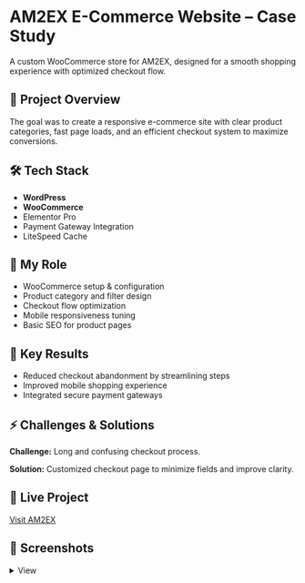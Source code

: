 # AM2EX E-Commerce Website – Case Study
A custom WooCommerce store for AM2EX, designed for a smooth shopping experience with optimized checkout flow.

## 📌 Project Overview
The goal was to create a responsive e-commerce site with clear product categories, fast page loads, and an efficient checkout system to maximize conversions.

## 🛠 Tech Stack
- **WordPress**
- **WooCommerce**
- Elementor Pro
- Payment Gateway Integration
- LiteSpeed Cache
  
## 💼 My Role
- WooCommerce setup & configuration
- Product category and filter design
- Checkout flow optimization
- Mobile responsiveness tuning
- Basic SEO for product pages
  
## 🚀 Key Results
- Reduced checkout abandonment by streamlining steps
- Improved mobile shopping experience
- Integrated secure payment gateways
  
## ⚡ Challenges & Solutions
**Challenge:** Long and confusing checkout process. 

**Solution:** Customized checkout page to minimize fields and improve clarity.

## 🔗 Live Project

[Visit AM2EX](https://am2ex.com/)

## 📸 Screenshots
<details>
  <summary>View</summary>
  
![Home](./assets/home.png)
![Services](./assets/services.png)
![Mobile Contact Form](./assets/mobile.png)
  
</details>

